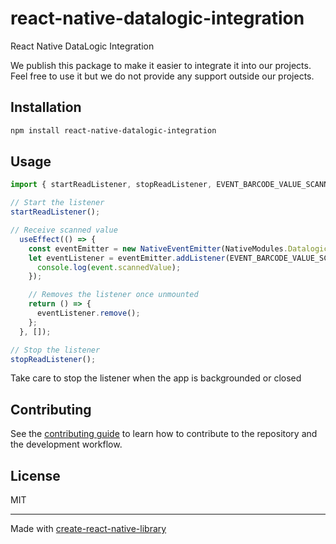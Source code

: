 # react-native-datalogic-integration

React Native DataLogic Integration

We publish this package to make it easier to integrate it into our projects.
Feel free to use it but we do not provide any support outside our projects.

## Installation

```sh
npm install react-native-datalogic-integration
```

## Usage


```js
import { startReadListener, stopReadListener, EVENT_BARCODE_VALUE_SCANNED } from 'react-native-datalogic-integration';

// Start the listener
startReadListener();

// Receive scanned value
  useEffect(() => {
    const eventEmitter = new NativeEventEmitter(NativeModules.DatalogicIntegration);
    let eventListener = eventEmitter.addListener(EVENT_BARCODE_VALUE_SCANNED, (event) => {
      console.log(event.scannedValue);
    });

    // Removes the listener once unmounted
    return () => {
      eventListener.remove();
    };
  }, []);

// Stop the listener
stopReadListener();
```

Take care to stop the listener when the app is backgrounded or closed


## Contributing

See the [contributing guide](CONTRIBUTING.md) to learn how to contribute to the repository and the development workflow.

## License

MIT

---

Made with [create-react-native-library](https://github.com/callstack/react-native-builder-bob)
